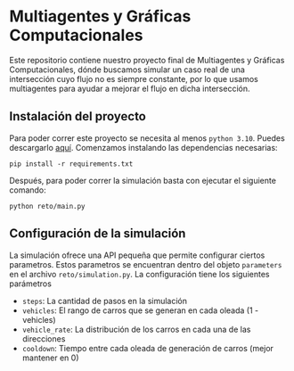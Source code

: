 # Multiagentes y Gráficas Computacionales

Este repositorio contiene nuestro proyecto final de Multiagentes y Gráficas Computacionales, dónde buscamos simular un caso real de una intersección cuyo flujo no es siempre constante, por lo que usamos multiagentes para ayudar a mejorar el flujo en dicha intersección.

## Instalación del proyecto

Para poder correr este proyecto se necesita al menos `python 3.10`. Puedes descargarlo [aquí](https://www.python.org/downloads/). Comenzamos instalando las dependencias necesarias:

```console
pip install -r requirements.txt
```

Después, para poder correr la simulación basta con ejecutar el siguiente comando:

```console
python reto/main.py
```

## Configuración de la simulación

La simulación ofrece una API pequeña que permite configurar ciertos parametros. Estos parametros se encuentran dentro del objeto `parameters` en el archivo `reto/simulation.py`. La configuración tiene los siguientes parámetros

- `steps`: La cantidad de pasos en la simulación
- `vehicles`: El rango de carros que se generan en cada oleada (1 - vehicles)
- `vehicle_rate`: La distribución de los carros en cada una de las direcciones
- `cooldown`: Tiempo entre cada oleada de generación de carros (mejor mantener en 0)

